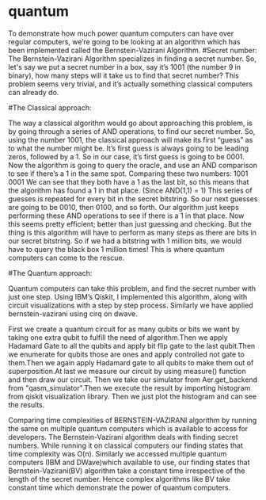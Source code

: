 # quantum
To demonstrate how much power quantum computers can have over regular computers, we’re going to be looking at an algorithm which has been implemented called the Bernstein-Vazirani Algorithm.
#Secret number:
The Bernstein-Vazirani Algorithm specializes in finding a secret number.
So, let's say we put a secret number in a box, say it’s 1001 (the number 9 in binary), how many steps will it take us to find that secret number?
This problem seems very trivial, and it’s actually something classical computers can already do.

#The Classical approach:

The way a classical algorithm would go about approaching this problem, is by going through a series of AND operations, to find our secret number.
So, using the number 1001, the classical approach will make its first “guess” as to what the number might be. It’s first guess is always going to be leading zeros, followed by a 1.
So in our case, it’s first guess is going to be 0001. Now the algorithm is going to query the oracle, and use an AND comparison to see if there’s a 1 in the same spot.
Comparing these two numbers:
1001
0001
We can see that they both have a 1 as the last bit, so this means that the algorithm has found a 1 in that place. (Since AND(1,1) = 1)
This series of guesses is repeated for every bit in the secret bitstring. So our next guesses are going to be 0010, then 0100, and so forth. Our algorithm just keeps performing these AND operations to see if there is a 1 in that place.
Now this seems pretty efficient; better than just guessing and checking. But the thing is this algorithm will have to perform as many steps as there are bits in our secret bitstring. So if we had a bitstring with 1 million bits, we would have to query the black box 1 million times!
This is where quantum computers can come to the rescue.

#The Quantum approach:

Quantum computers can take this problem, and find the secret number with just one step.
Using IBM’s Qiskit, I implemented this algorithm, along with circuit visualizations with a step by step process.
Similarly we have applied bernstein-vazirani using cirq on dwave.

First we create a quantum circuit for as many qubits or bits we want by taking one extra qubit to fulfill the need of algorithm.Then we apply Hadamard Gate to all the qubits and apply bit flip gate to the last qubit.Then we enumerate for qubits those are ones and apply controlled not gate to them.Then we again apply Hadamard gate to all qubits to make them out of superposition.At last we measure our circuit by using measure() function and then draw our circuit.
Then we take our simulator from Aer.get_backend from "qasm_simulator".Then we execute the result by importing histogram from qiskit visualization library.
Then we just plot the histogram and can see the results.

Comparing time complexities of BERNSTEIN-VAZIRANI algorithm by running the same on multiple quantum computers which is available to access for developers.
The Bernstein-Vazirani algorithm deals with finding secret numbers.
While running it on classical computers our finding states that time complexity was O(n).
Similarly we accessed multiple quantum computers (IBM and DWave)which available to use, our finding states that Bernstein-Vazirani(BV) algorithm take a constant time irrespective
of the length of the secret number. Hence complex algorithms like BV take constant time which demonstrate the power of quantum computers. 
